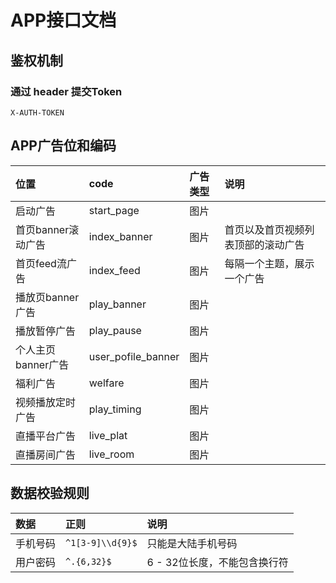 # APP接口文档

## 鉴权机制
### 通过 header 提交Token
```
X-AUTH-TOKEN
```

## APP广告位和编码

| 位置 | code | 广告类型 |说明|
| :-----| :---- | :---- | :---- |
| 启动广告 | start_page | 图片 | |
| 首页banner滚动广告 | index_banner | 图片 | 首页以及首页视频列表顶部的滚动广告|
| 首页feed流广告 | index_feed | 图片 |每隔一个主题，展示一个广告|
| 播放页banner广告 | play_banner | 图片 | |
| 播放暂停广告 | play_pause | 图片 | |
| 个人主页banner广告 | user_pofile_banner | 图片 | |
| 福利广告|welfare|图片||
| 视频播放定时广告|play_timing|图片||
| 直播平台广告|live_plat|图片||
| 直播房间广告|live_room|图片||

## 数据校验规则

| 数据 | 正则 | 说明|
| :-----| :---- | :---- |
| 手机号码 | `^1[3-9]\\d{9}$` | 只能是大陆手机号码 |
| 用户密码 | `^.{6,32}$` | 6 - 32位长度，不能包含换行符 |

